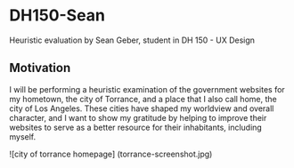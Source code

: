 # DH150-Sean
Heuristic evaluation by Sean Geber, student in DH 150 - UX Design

## Motivation
I will be performing a heuristic examination of the government websites for my hometown, the city of Torrance, and a place that I also call home, the city of Los Angeles. These cities have shaped my worldview and overall character, and I want to show my gratitude by helping to improve their websites to serve as a better resource for their inhabitants, including myself.

![city of torrance homepage] (torrance-screenshot.jpg)

